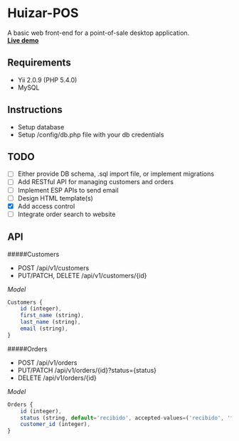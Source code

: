 Huizar-POS
============================

A basic web front-end for a point-of-sale desktop application.<br>[**Live demo**](http://www.azulacero.mx/demos/huizar-pos/web/)

Requirements
------------
* Yii 2.0.9 (PHP 5.4.0)
* MySQL

Instructions
------------
* Setup database
* Setup /config/db.php file with your db credentials

TODO
----

- [ ] Either provide DB schema, .sql import file, or implement migrations
- [ ] Add RESTful API for managing customers and orders
- [ ] Implement ESP APIs to send email
- [ ] Design HTML template(s)
- [x] Add access control
- [ ] Integrate order search to website

API
----
#####Customers
* POST /api/v1/customers
* PUT/PATCH, DELETE /api/v1/customers/{id}

_Model_
```js
Customers {
    id (integer),
    first_name (string),
    last_name (string),
    email (string),
}
```

#####Orders
* POST /api/v1/orders
* PUT/PATCH /api/v1/orders/{id}?status={status}
* DELETE /api/v1/orders/{id}

_Model_
```js
Orders {
    id (integer),
    status (string, default='recibido', accepted-values=('recibido', 'finalizado', 'entregado'))
    customer_id (integer),
}
```